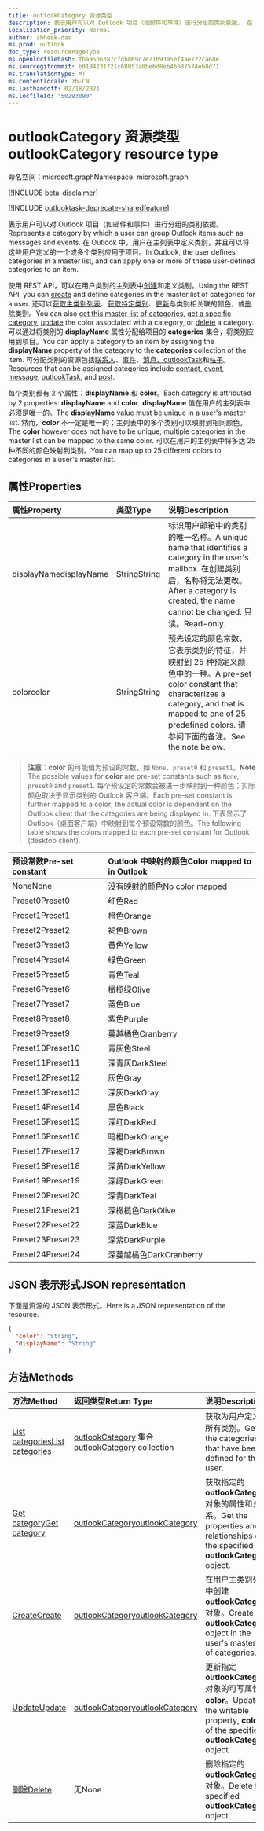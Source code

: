 ```yaml
---
title: outlookCategory 资源类型
description: 表示用户可以对 Outlook 项目（如邮件和事件）进行分组的类别依据。 在 Outlook 中，用户在主列表中定义类别，并可以应用其中一个或多个用户定义的类别
localization_priority: Normal
author: abheek-das
ms.prod: outlook
doc_type: resourcePageType
ms.openlocfilehash: fbaa5b6387cfdb869c7e71693a5ef4ae722ca68e
ms.sourcegitcommit: b0194231721c68053a0be6d8eb46687574eb8d71
ms.translationtype: MT
ms.contentlocale: zh-CN
ms.lasthandoff: 02/18/2021
ms.locfileid: "50293090"
---
```

# <a name="outlookcategory-resource-type"></a><span data-ttu-id="c3653-104">outlookCategory 资源类型</span><span class="sxs-lookup"><span data-stu-id="c3653-104">outlookCategory resource type</span></span>

<span data-ttu-id="c3653-105">命名空间：microsoft.graph</span><span class="sxs-lookup"><span data-stu-id="c3653-105">Namespace: microsoft.graph</span></span>

[!INCLUDE [beta-disclaimer](../../includes/beta-disclaimer.md)]

[!INCLUDE [outlooktask-deprecate-sharedfeature](../../includes/outlooktask-deprecate-sharedfeature.md)]

<span data-ttu-id="c3653-106">表示用户可以对 Outlook 项目（如邮件和事件）进行分组的类别依据。</span><span class="sxs-lookup"><span data-stu-id="c3653-106">Represents a category by which a user can group Outlook items such as messages and events.</span></span> <span data-ttu-id="c3653-107">在 Outlook 中，用户在主列表中定义类别，并且可以将这些用户定义的一个或多个类别应用于项目。</span><span class="sxs-lookup"><span data-stu-id="c3653-107">In Outlook, the user defines categories in a master list, and can apply one or more of these user-defined categories to an item.</span></span> 

<span data-ttu-id="c3653-108">使用 REST API，可以在用户类别的主列表中[创建](../api/outlookuser-post-mastercategories.md)和定义类别。</span><span class="sxs-lookup"><span data-stu-id="c3653-108">Using the REST API, you can [create](../api/outlookuser-post-mastercategories.md) and define categories in the master list of categories for a user.</span></span> <span data-ttu-id="c3653-109">还可以[获取主类别列表](../api/outlookuser-list-mastercategories.md)、[获取特定类别](../api/outlookcategory-get.md)、[更新](../api/outlookcategory-update.md)与类别相关联的颜色，或[删除](../api/outlookcategory-delete.md)类别。</span><span class="sxs-lookup"><span data-stu-id="c3653-109">You can also [get this master list of categories](../api/outlookuser-list-mastercategories.md), [get a specific category](../api/outlookcategory-get.md), [update](../api/outlookcategory-update.md) the color associated with a category, or [delete](../api/outlookcategory-delete.md) a category.</span></span> <span data-ttu-id="c3653-110">可以通过将类别的 **displayName** 属性分配给项目的 **categories** 集合，将类别应用到项目。</span><span class="sxs-lookup"><span data-stu-id="c3653-110">You can apply a category to an item by assigning the **displayName** property of the category to the **categories** collection of the item.</span></span>
<span data-ttu-id="c3653-111">可分配类别的资源包括[联系人](contact.md)、[事件](event.md)、[消息](message.md)[、outlookTask](outlooktask.md)和[帖子](post.md)。</span><span class="sxs-lookup"><span data-stu-id="c3653-111">Resources that can be assigned categories include [contact](contact.md), [event](event.md), [message](message.md), [outlookTask](outlooktask.md), and [post](post.md).</span></span>   

<span data-ttu-id="c3653-112">每个类别都有 2 个属性：**displayName** 和 **color**。</span><span class="sxs-lookup"><span data-stu-id="c3653-112">Each category is attributed by 2 properties: **displayName** and **color**.</span></span> <span data-ttu-id="c3653-113">**displayName** 值在用户的主列表中必须是唯一的。</span><span class="sxs-lookup"><span data-stu-id="c3653-113">The **displayName** value must be unique in a user's master list.</span></span> <span data-ttu-id="c3653-114">然而，**color** 不一定是唯一的；主列表中的多个类别可以映射到相同颜色。</span><span class="sxs-lookup"><span data-stu-id="c3653-114">The **color** however does not have to be unique; multiple categories in the master list can be mapped to the same color.</span></span> <span data-ttu-id="c3653-115">可以在用户的主列表中将多达 25 种不同的颜色映射到类别。</span><span class="sxs-lookup"><span data-stu-id="c3653-115">You can map up to 25 different colors to categories in a user's master list.</span></span>

## <a name="properties"></a><span data-ttu-id="c3653-116">属性</span><span class="sxs-lookup"><span data-stu-id="c3653-116">Properties</span></span>
| <span data-ttu-id="c3653-117">属性</span><span class="sxs-lookup"><span data-stu-id="c3653-117">Property</span></span>     | <span data-ttu-id="c3653-118">类型</span><span class="sxs-lookup"><span data-stu-id="c3653-118">Type</span></span>   |<span data-ttu-id="c3653-119">说明</span><span class="sxs-lookup"><span data-stu-id="c3653-119">Description</span></span>|
|:---------------|:--------|:----------|
|<span data-ttu-id="c3653-120">displayName</span><span class="sxs-lookup"><span data-stu-id="c3653-120">displayName</span></span>|<span data-ttu-id="c3653-121">String</span><span class="sxs-lookup"><span data-stu-id="c3653-121">String</span></span>|<span data-ttu-id="c3653-122">标识用户邮箱中的类别的唯一名称。</span><span class="sxs-lookup"><span data-stu-id="c3653-122">A unique name that identifies a category in the user's mailbox.</span></span> <span data-ttu-id="c3653-123">在创建类别后，名称将无法更改。</span><span class="sxs-lookup"><span data-stu-id="c3653-123">After a category is created, the name cannot be changed.</span></span> <span data-ttu-id="c3653-124">只读。</span><span class="sxs-lookup"><span data-stu-id="c3653-124">Read-only.</span></span>|
|<span data-ttu-id="c3653-125">color</span><span class="sxs-lookup"><span data-stu-id="c3653-125">color</span></span>|<span data-ttu-id="c3653-126">String</span><span class="sxs-lookup"><span data-stu-id="c3653-126">String</span></span>|<span data-ttu-id="c3653-127">预先设定的颜色常数，它表示类别的特征，并映射到 25 种预定义颜色中的一种。</span><span class="sxs-lookup"><span data-stu-id="c3653-127">A pre-set color constant that characterizes a category, and that is mapped to one of 25 predefined colors.</span></span> <span data-ttu-id="c3653-128">请参阅下面的备注。</span><span class="sxs-lookup"><span data-stu-id="c3653-128">See the note below.</span></span> |

> <span data-ttu-id="c3653-129">**注意**：**color** 的可能值为预设的常数，如 `None`、`preset0` 和 `preset1`。</span><span class="sxs-lookup"><span data-stu-id="c3653-129">**Note** The possible values for **color** are pre-set constants such as `None`, `preset0` and `preset1`.</span></span> <span data-ttu-id="c3653-130">每个预设定的常数会被进一步映射到一种颜色；实际颜色取决于显示类别的 Outlook 客户端。</span><span class="sxs-lookup"><span data-stu-id="c3653-130">Each pre-set constant is further mapped to a color; the actual color is dependent on the Outlook client that the categories are being displayed in.</span></span> <span data-ttu-id="c3653-131">下表显示了 Outlook（桌面客户端）中映射到每个预设常数的颜色。</span><span class="sxs-lookup"><span data-stu-id="c3653-131">The following table shows the colors mapped to each pre-set constant for Outlook (desktop client).</span></span> 


| <span data-ttu-id="c3653-132">预设常数</span><span class="sxs-lookup"><span data-stu-id="c3653-132">Pre-set constant</span></span>  | <span data-ttu-id="c3653-133">Outlook 中映射的颜色</span><span class="sxs-lookup"><span data-stu-id="c3653-133">Color mapped to in Outlook</span></span> |
|:---------------|:--------|
| <span data-ttu-id="c3653-134">None</span><span class="sxs-lookup"><span data-stu-id="c3653-134">None</span></span> | <span data-ttu-id="c3653-135">没有映射的颜色</span><span class="sxs-lookup"><span data-stu-id="c3653-135">No color mapped</span></span> |
| <span data-ttu-id="c3653-136">Preset0</span><span class="sxs-lookup"><span data-stu-id="c3653-136">Preset0</span></span> | <span data-ttu-id="c3653-137">红色</span><span class="sxs-lookup"><span data-stu-id="c3653-137">Red</span></span> |
| <span data-ttu-id="c3653-138">Preset1</span><span class="sxs-lookup"><span data-stu-id="c3653-138">Preset1</span></span> | <span data-ttu-id="c3653-139">橙色</span><span class="sxs-lookup"><span data-stu-id="c3653-139">Orange</span></span> |
| <span data-ttu-id="c3653-140">Preset2</span><span class="sxs-lookup"><span data-stu-id="c3653-140">Preset2</span></span> | <span data-ttu-id="c3653-141">褐色</span><span class="sxs-lookup"><span data-stu-id="c3653-141">Brown</span></span> |
| <span data-ttu-id="c3653-142">Preset3</span><span class="sxs-lookup"><span data-stu-id="c3653-142">Preset3</span></span> | <span data-ttu-id="c3653-143">黄色</span><span class="sxs-lookup"><span data-stu-id="c3653-143">Yellow</span></span> |
| <span data-ttu-id="c3653-144">Preset4</span><span class="sxs-lookup"><span data-stu-id="c3653-144">Preset4</span></span> | <span data-ttu-id="c3653-145">绿色</span><span class="sxs-lookup"><span data-stu-id="c3653-145">Green</span></span> |
| <span data-ttu-id="c3653-146">Preset5</span><span class="sxs-lookup"><span data-stu-id="c3653-146">Preset5</span></span> | <span data-ttu-id="c3653-147">青色</span><span class="sxs-lookup"><span data-stu-id="c3653-147">Teal</span></span> |
| <span data-ttu-id="c3653-148">Preset6</span><span class="sxs-lookup"><span data-stu-id="c3653-148">Preset6</span></span> | <span data-ttu-id="c3653-149">橄榄绿</span><span class="sxs-lookup"><span data-stu-id="c3653-149">Olive</span></span> |
| <span data-ttu-id="c3653-150">Preset7</span><span class="sxs-lookup"><span data-stu-id="c3653-150">Preset7</span></span> | <span data-ttu-id="c3653-151">蓝色</span><span class="sxs-lookup"><span data-stu-id="c3653-151">Blue</span></span> |
| <span data-ttu-id="c3653-152">Preset8</span><span class="sxs-lookup"><span data-stu-id="c3653-152">Preset8</span></span> | <span data-ttu-id="c3653-153">紫色</span><span class="sxs-lookup"><span data-stu-id="c3653-153">Purple</span></span> |
| <span data-ttu-id="c3653-154">Preset9</span><span class="sxs-lookup"><span data-stu-id="c3653-154">Preset9</span></span> | <span data-ttu-id="c3653-155">蔓越橘色</span><span class="sxs-lookup"><span data-stu-id="c3653-155">Cranberry</span></span> |
| <span data-ttu-id="c3653-156">Preset10</span><span class="sxs-lookup"><span data-stu-id="c3653-156">Preset10</span></span> | <span data-ttu-id="c3653-157">青灰色</span><span class="sxs-lookup"><span data-stu-id="c3653-157">Steel</span></span> |
| <span data-ttu-id="c3653-158">Preset11</span><span class="sxs-lookup"><span data-stu-id="c3653-158">Preset11</span></span> | <span data-ttu-id="c3653-159">深青灰</span><span class="sxs-lookup"><span data-stu-id="c3653-159">DarkSteel</span></span> |
| <span data-ttu-id="c3653-160">Preset12</span><span class="sxs-lookup"><span data-stu-id="c3653-160">Preset12</span></span> | <span data-ttu-id="c3653-161">灰色</span><span class="sxs-lookup"><span data-stu-id="c3653-161">Gray</span></span> |
| <span data-ttu-id="c3653-162">Preset13</span><span class="sxs-lookup"><span data-stu-id="c3653-162">Preset13</span></span> | <span data-ttu-id="c3653-163">深灰</span><span class="sxs-lookup"><span data-stu-id="c3653-163">DarkGray</span></span> |
| <span data-ttu-id="c3653-164">Preset14</span><span class="sxs-lookup"><span data-stu-id="c3653-164">Preset14</span></span> | <span data-ttu-id="c3653-165">黑色</span><span class="sxs-lookup"><span data-stu-id="c3653-165">Black</span></span> |
| <span data-ttu-id="c3653-166">Preset15</span><span class="sxs-lookup"><span data-stu-id="c3653-166">Preset15</span></span> | <span data-ttu-id="c3653-167">深红</span><span class="sxs-lookup"><span data-stu-id="c3653-167">DarkRed</span></span> |
| <span data-ttu-id="c3653-168">Preset16</span><span class="sxs-lookup"><span data-stu-id="c3653-168">Preset16</span></span> | <span data-ttu-id="c3653-169">暗橙</span><span class="sxs-lookup"><span data-stu-id="c3653-169">DarkOrange</span></span> |
| <span data-ttu-id="c3653-170">Preset17</span><span class="sxs-lookup"><span data-stu-id="c3653-170">Preset17</span></span> | <span data-ttu-id="c3653-171">深褐</span><span class="sxs-lookup"><span data-stu-id="c3653-171">DarkBrown</span></span> |
| <span data-ttu-id="c3653-172">Preset18</span><span class="sxs-lookup"><span data-stu-id="c3653-172">Preset18</span></span> | <span data-ttu-id="c3653-173">深黄</span><span class="sxs-lookup"><span data-stu-id="c3653-173">DarkYellow</span></span> |
| <span data-ttu-id="c3653-174">Preset19</span><span class="sxs-lookup"><span data-stu-id="c3653-174">Preset19</span></span> | <span data-ttu-id="c3653-175">深绿</span><span class="sxs-lookup"><span data-stu-id="c3653-175">DarkGreen</span></span> |
| <span data-ttu-id="c3653-176">Preset20</span><span class="sxs-lookup"><span data-stu-id="c3653-176">Preset20</span></span> | <span data-ttu-id="c3653-177">深青</span><span class="sxs-lookup"><span data-stu-id="c3653-177">DarkTeal</span></span> |
| <span data-ttu-id="c3653-178">Preset21</span><span class="sxs-lookup"><span data-stu-id="c3653-178">Preset21</span></span> | <span data-ttu-id="c3653-179">深橄榄色</span><span class="sxs-lookup"><span data-stu-id="c3653-179">DarkOlive</span></span> |
| <span data-ttu-id="c3653-180">Preset22</span><span class="sxs-lookup"><span data-stu-id="c3653-180">Preset22</span></span> | <span data-ttu-id="c3653-181">深蓝</span><span class="sxs-lookup"><span data-stu-id="c3653-181">DarkBlue</span></span> |
| <span data-ttu-id="c3653-182">Preset23</span><span class="sxs-lookup"><span data-stu-id="c3653-182">Preset23</span></span> | <span data-ttu-id="c3653-183">深紫</span><span class="sxs-lookup"><span data-stu-id="c3653-183">DarkPurple</span></span> |
| <span data-ttu-id="c3653-184">Preset24</span><span class="sxs-lookup"><span data-stu-id="c3653-184">Preset24</span></span> | <span data-ttu-id="c3653-185">深蔓越橘色</span><span class="sxs-lookup"><span data-stu-id="c3653-185">DarkCranberry</span></span> |

## <a name="json-representation"></a><span data-ttu-id="c3653-186">JSON 表示形式</span><span class="sxs-lookup"><span data-stu-id="c3653-186">JSON representation</span></span>
<span data-ttu-id="c3653-187">下面是资源的 JSON 表示形式。</span><span class="sxs-lookup"><span data-stu-id="c3653-187">Here is a JSON representation of the resource.</span></span>

<!-- {
  "blockType": "resource",
  "optionalProperties": [

  ],
  "@odata.type": "microsoft.graph.outlookCategory"
}-->

```json
{
  "color": "String",
  "displayName": "String"
}

```

## <a name="methods"></a><span data-ttu-id="c3653-188">方法</span><span class="sxs-lookup"><span data-stu-id="c3653-188">Methods</span></span>
| <span data-ttu-id="c3653-189">方法</span><span class="sxs-lookup"><span data-stu-id="c3653-189">Method</span></span>           | <span data-ttu-id="c3653-190">返回类型</span><span class="sxs-lookup"><span data-stu-id="c3653-190">Return Type</span></span>    |<span data-ttu-id="c3653-191">说明</span><span class="sxs-lookup"><span data-stu-id="c3653-191">Description</span></span>|
|:---------------|:--------|:----------|
|[<span data-ttu-id="c3653-192">List categories</span><span class="sxs-lookup"><span data-stu-id="c3653-192">List categories</span></span>](../api/outlookuser-list-mastercategories.md) | <span data-ttu-id="c3653-193">[outlookCategory](../resources/outlookcategory.md) 集合</span><span class="sxs-lookup"><span data-stu-id="c3653-193">[outlookCategory](../resources/outlookcategory.md) collection</span></span> |<span data-ttu-id="c3653-194">获取为用户定义的所有类别。</span><span class="sxs-lookup"><span data-stu-id="c3653-194">Get all the categories that have been defined for the user.</span></span>|
|[<span data-ttu-id="c3653-195">Get category</span><span class="sxs-lookup"><span data-stu-id="c3653-195">Get category</span></span>](../api/outlookcategory-get.md) | [<span data-ttu-id="c3653-196">outlookCategory</span><span class="sxs-lookup"><span data-stu-id="c3653-196">outlookCategory</span></span>](../resources/outlookcategory.md) |<span data-ttu-id="c3653-197">获取指定的 **outlookCategory** 对象的属性和关系。</span><span class="sxs-lookup"><span data-stu-id="c3653-197">Get the properties and relationships of the specified **outlookCategory** object.</span></span>|
|[<span data-ttu-id="c3653-198">Create</span><span class="sxs-lookup"><span data-stu-id="c3653-198">Create</span></span>](../api/outlookuser-post-mastercategories.md) | [<span data-ttu-id="c3653-199">outlookCategory</span><span class="sxs-lookup"><span data-stu-id="c3653-199">outlookCategory</span></span>](../resources/outlookcategory.md) |<span data-ttu-id="c3653-200">在用户主类别列表中创建 **outlookCategory** 对象。</span><span class="sxs-lookup"><span data-stu-id="c3653-200">Create an **outlookCategory** object in the user's master list of categories.</span></span>|
|[<span data-ttu-id="c3653-201">Update</span><span class="sxs-lookup"><span data-stu-id="c3653-201">Update</span></span>](../api/outlookcategory-update.md) | [<span data-ttu-id="c3653-202">outlookCategory</span><span class="sxs-lookup"><span data-stu-id="c3653-202">outlookCategory</span></span>](../resources/outlookcategory.md) |<span data-ttu-id="c3653-203">更新指定 **outlookCategory** 对象的可写属性 **color**。</span><span class="sxs-lookup"><span data-stu-id="c3653-203">Update the writable property, **color**, of the specified **outlookCategory** object.</span></span> |
|[<span data-ttu-id="c3653-204">删除</span><span class="sxs-lookup"><span data-stu-id="c3653-204">Delete</span></span>](../api/outlookcategory-delete.md) | <span data-ttu-id="c3653-205">无</span><span class="sxs-lookup"><span data-stu-id="c3653-205">None</span></span> |<span data-ttu-id="c3653-206">删除指定的 **outlookCategory** 对象。</span><span class="sxs-lookup"><span data-stu-id="c3653-206">Delete the specified **outlookCategory** object.</span></span> |


<!-- uuid: 8fcb5dbc-d5aa-4681-8e31-b001d5168d79
2015-10-25 14:57:30 UTC -->
<!--
{
  "type": "#page.annotation",
  "description": "outlookCategory resource",
  "keywords": "",
  "section": "documentation",
  "tocPath": "",
  "suppressions": [
  ]
}
-->
 


